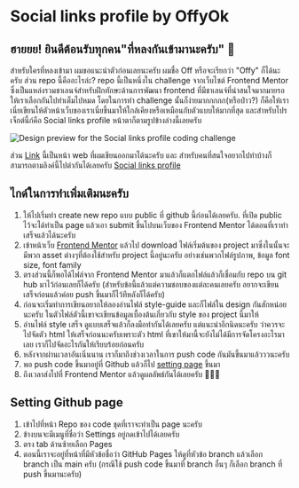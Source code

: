 # Social links profile by OffyOk

## ฮายยย! ยินดีต้อนรับทุกคน"ที่หลงกันเข้ามานะครับ" 👋

สำหรับใครที่หลงเข้ามา ผมขอแนะนำตัวก่อนเลยนะครับ ผมชื่อ Off หรือจะเรียกว่า "Offy" ก็ได้นะครับ ส่วน repo นี้คืออะไรล่ะ? repo นี้เป็นหนึ่งใน challenge จากเว็บไซต์ Frontend Mentor ซึ่งเป็นแหล่งรวมชาเลนจ์สำหรับฝึกทักษะด้านการพัฒนา frontend ที่มีชาเลนจ์ที่น่าสนใจมากมายรอให้เราเลือกกันไปทำเต็มไปหมด โดยในการทำ challenge นั้นก็ง่ายมากกกกก(หรือป่าว?) ก็คือให้เราเนี่ยเขียนให้ตัวหน้าเว็บของเราเนี่ยขึ้นมาให้ใกล้เคียงหรือเหมือนกับตัวแบบให้มากที่สุด และสำหรับโปรเจ็กต์นี้ก์คือ Social links profile หน้าตาก็ตามรูปข้างล่างนี้เลยครับ

![Design preview for the Social links profile coding challenge](./design/desktop-design.jpg)

ส่วน [Link](https://offyok.github.io/social-links-profile-main/) นี้เป็นหน้า web ที่ผมเขียนออกมาได้นะครับ และ
สำหรับคนที่สนใจอยากไปทำบ้างก็สามารถตามลิงค์นี้ไปตำกันได้เลยครับ [Social links profile](https://www.frontendmentor.io/challenges/social-links-profile-UG32l9m6dQ)

## ไกด์ในการทำเพิ่มเติมนะครับ

1.  ให้ไปเริ่มทำ create new repo แบบ public ที่ github นี้ก่อนได้เลยครับ. ที่เปิด public ไว้จะได้ทำเป็น page แล้วเอา submit ขึ้นไปบนเว็บของ Frontend Mentor ได้ตอนที่เราทำเสร็จแล้วได้นะครับ
2.  เข้าหน้าเว็บ [Frontend Mentor](https://www.frontendmentor.io/challenges) แล้วไป download ไฟล์เริ่มต้นของ project มาซึ่งในนั้นจะมีพวก asset ต่างๆที่ต้องใช้สำหรับ project นี้อยู่นะครับ อย่างเช่นพวกไฟล์รูปภาพ, ข้อมูล font size, font family
3.  ตรงส่วนนี้ก็พอได้ไฟล์จาก Frontend Mentor มาแล้วก็แตกไฟล์แล้วก็เชื่อมกับ repo บน git hub มาไว้ก่อนเลยก็ได้ครับ (สำหรับข้อนี้แล้วแต่ความชอบของแต่ละคนเลยครับ อยากจะเขียนเสร็จก่อนแล้วค่อย push ขึ้นมาก็ไว้ทีหลังก็ได้ครับ)
4.  ก่อนจะเริ่มทำการเขียนอยากให้ลองอ่านไฟล์ style-guide และก็ไฟล์ใน design กันสักหน่อยนะครับ ในตัวไฟล์ตัวนี้เขาจะเขียนข้อมูลเบื้องต้นเกี่ยวกับ style ของ project นี้มาให้
5.  อ่านไฟล์ style เสร็จ ดูแบบเสร็จแล้วก็ลงมือทำกันได้เลยครับ แต่แนะนำอีกนิดนะครับ ว่าควรจะไปจัดตัว html ให้เสร็จก่อนนะครับเพราะตัว html ที่เขาให้มานี้จะยังไม่ได้มีการจัดโครงอะไรมาเลย เราก็ไปจัดอะไรกันให้เรียบร้อยก่อนครับ
6.  หลังจากผ่านเวลาอันเนิ่นนาน เราก็มาถึงช่วงเวลาในการ push code กันมันขึ้นมาแล้วววนะครับ
7.  พอ push code ขึ้นมาอยู่ที่ Github แล้วก็ไป [setting page](#setting-github-page) ขึ้นมา
8.  ถึงเวลาส่งไปที่ Frontend Mentor แล้วดูผลลัพธ์กันได้เลยครับ 🚀🚀🚀

## Setting Github page

1.  เข้าไปที่หน้า Repo ของ code ชุดที่เราจะทำเป็น page นะครับ
2.  ข้างบนจะมีเมนูที่ชื่อว่า Settings อยู่กดเข้าไปได้เลยครับ
3.  ตรง tab ด้านซ้ายเลือก Pages
4.  ตอนนี้เราจะอยู่ที่หน้าที่มีหัวข้อชื่อว่า GitHub Pages ให้ดูที่หัวข้อ branch แล้วเลือก branch เป็น main ครับ (กรณีใช้ push code ขึ้นมาที่ branch อื่นๆ ก็เลือก branch ที่ push ขึ้นมานะครับ)
